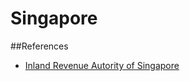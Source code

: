 # Singapore

##References

- [Inland Revenue Autority of Singapore](https://www.iras.gov.sg/irashome/Businesses/Self-Employed/Filing-your-taxes/Preparing-Statement-of-Accounts/) 


